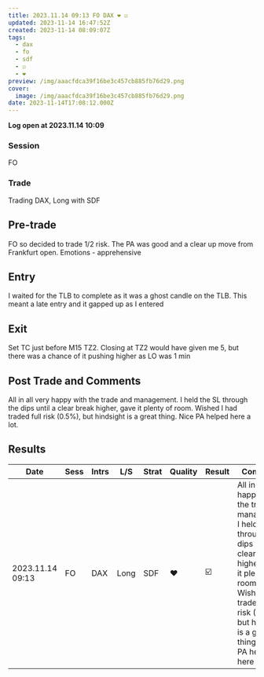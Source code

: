 ```yaml
---
title: 2023.11.14 09:13 FO DAX ❤️ ☑️
updated: 2023-11-14 16:47:52Z
created: 2023-11-14 08:09:07Z
tags:
  - dax
  - fo
  - sdf
  - ☑️
  - ❤️
preview: /img/aaacfdca39f16be3c457cb885fb76d29.png
cover:
  image: /img/aaacfdca39f16be3c457cb885fb76d29.png
date: 2023-11-14T17:08:12.000Z
---
```


**Log open at 2023.11.14 10:09**
### Session
FO
### Trade
Trading DAX, Long with SDF
## Pre-trade
FO so decided to trade 1/2 risk. The PA was good and a clear up move from Frankfurt open. Emotions - apprehensive
## Entry
I waited for the TLB to complete as it was a ghost candle on the TLB. This meant a late entry and it gapped up as I entered
## Exit
Set TC just before M15 TZ2. Closing at TZ2 would have given me 5, but there was a chance of it pushing higher as LO was 1 min
## Post Trade and Comments
All in all very happy with the trade and management. I held the SL through the dips until a clear break higher, gave it plenty of room. Wished I had traded full risk (0.5%), but hindsight is a great thing. Nice PA helped here a lot. 
## Results

| Date | Sess | Intrs | L/S | Strat | Quality | Result | Comments | URL  | R | Risk% |
|--|--|--|--|--|--|--|--|--|--|--|
| 2023.11.14 09:13 | FO | DAX | Long | SDF |❤️ | ☑️ | All in all very happy with the trade and management. I held the SL through the dips until a clear break higher, gave it plenty of room. Wished I had traded full risk (0.5%), but hindsight is a great thing. Nice PA helped here a lot.  | https://www.mql5.com/en/charts/18523070/ger40-cash-m1-ftmo-s-r | 4.09 | 0.25 |